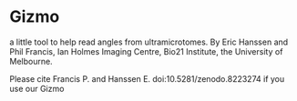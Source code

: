 # Gizmo

a little tool to help read angles from ultramicrotomes. By Eric Hanssen and Phil Francis, Ian Holmes Imaging Centre, Bio21 Institute, the University of Melbourne.

Please cite Francis P. and Hanssen E. doi:10.5281/zenodo.8223274 if you use our Gizmo
